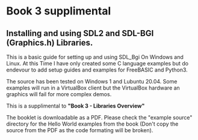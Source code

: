 # Book 3 supplimental
## Installing and using SDL2 and SDL-BGI (Graphics.h) Libraries.
 
This is a basic guide for setting up and using SDL_Bgi On Windows and Linux.
At this Time I have only created some C language examples but do endevour to add setup guides and examples for FreeBASIC and Python3.

The source has been tested on Windows 1 and Lubuntu 20.04. Some examples will run in a VirtualBox client but the VirtualBox hardware an graphics will fail for more complex demos.

This is a supplimental to **"Book 3 - Libraries Overview"**

The booklet is downloadable as a PDF. Please check the "example source" directory for the Hello World examples from the book (Don't copy the source from the PDF as the code formating will be broken).
